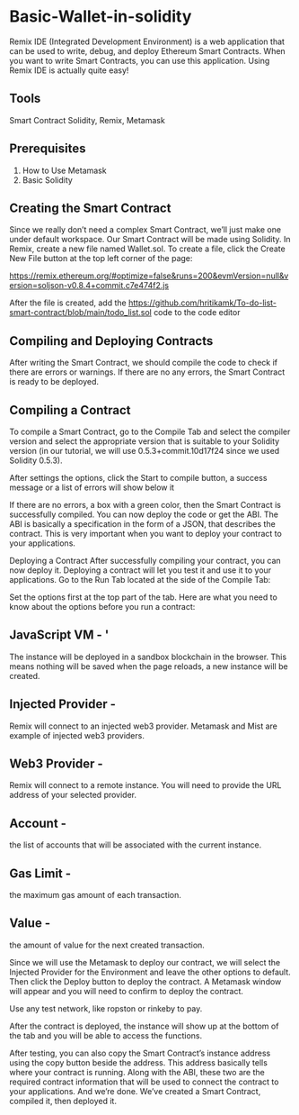 # Basic-Wallet-in-solidity
Remix IDE (Integrated Development Environment) is a web application that can be used to write, debug, and deploy Ethereum Smart Contracts. When you want to write Smart Contracts, you can use this application.
Using Remix IDE is actually quite easy!

## Tools
Smart Contract
Solidity, Remix, Metamask
## Prerequisites

1. How to Use Metamask
2. Basic Solidity

## Creating the Smart Contract
Since we really don’t need a complex Smart Contract, we’ll just make one under default workspace. Our Smart Contract will be made using Solidity.
In Remix, create a new file named Wallet.sol. To create a file, click the Create New File button at the top left corner of the page:

https://remix.ethereum.org/#optimize=false&runs=200&evmVersion=null&version=soljson-v0.8.4+commit.c7e474f2.js

After the file is created, add the https://github.com/hritikamk/To-do-list-smart-contract/blob/main/todo_list.sol code to the code editor

## Compiling and Deploying Contracts

After writing the Smart Contract, we should compile the code to check if there are errors or warnings. If there are no any errors, the Smart Contract is ready to be deployed.

## Compiling a Contract

To compile a Smart Contract, go to the Compile Tab and select the compiler version and select the appropriate version that is suitable to your Solidity version (in our tutorial, we will use 0.5.3+commit.10d17f24 since we used Solidity 0.5.3). 

After settings the options, click the Start to compile button, a success message or a list of errors will show below it

If there are no errors, a box with a green color, then the Smart Contract is successfully compiled. You can now deploy the code or get the ABI. The ABI is basically a specification in the form of a JSON, that describes the contract. This is very important when you want to deploy your contract to your applications.

Deploying a Contract
After successfully compiling your contract, you can now deploy it. Deploying a contract will let you test it and use it to your applications. Go to the Run Tab located at the side of the Compile Tab:

Set the options first at the top part of the tab. Here are what you need to know about the options before you run a contract:
## JavaScript VM - '
 The instance will be deployed in a sandbox blockchain in the browser. This means nothing will be saved when the page reloads, a new instance will be created.
## Injected Provider - 
 Remix will connect to an injected web3 provider. Metamask and Mist are example of injected web3 providers.
## Web3 Provider - 
 Remix will connect to a remote instance. You will need to provide the URL address of your selected provider.
## Account - 
the list of accounts that will be associated with the current instance.
## Gas Limit - 
the maximum gas amount of each transaction.
## Value - 
the amount of value for the next created transaction.

Since we will use the Metamask to deploy our contract, we will select the Injected Provider for the Environment and leave the other options to default. Then click the Deploy button to deploy the contract. A Metamask window will appear and you will need to confirm to deploy the contract.

Use any test network, like ropston or rinkeby to pay.

After the contract is deployed, the instance will show up at the bottom of the tab and you will be able to access the functions.

After testing, you can also copy the Smart Contract’s instance address using the copy button beside the address. This address basically tells where your contract is running. Along with the ABI, these two are the required contract information that will be used to connect the contract to your applications.
And we’re done. We’ve created a Smart Contract, compiled it, then deployed it.
